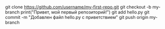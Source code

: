 git clone https://github.com/username/my-first-repo.git
git checkout -b my-branch
print("Привет, мой первый репозиторий!")
git add hello.py
git commit -m "Добавлен файл hello.py с приветствием"
git push origin my-branch

